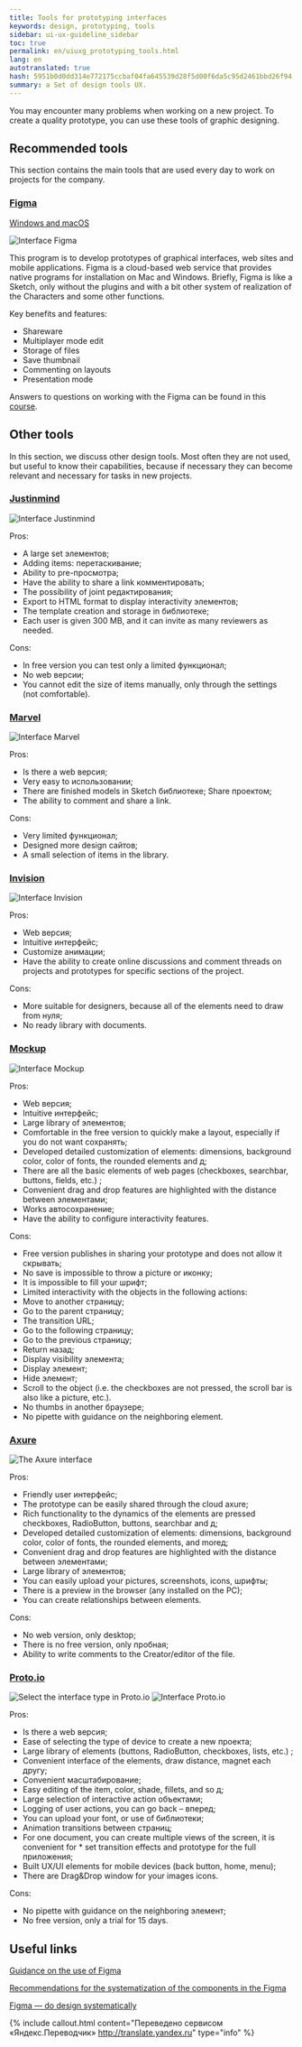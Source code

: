 ```yaml
---
title: Tools for prototyping interfaces
keywords: design, prototyping, tools
sidebar: ui-ux-guideline_sidebar
toc: true
permalink: en/uiuxg_prototyping_tools.html
lang: en
autotranslated: true
hash: 5951b0d0dd314e772175ccbaf04fa645539d28f5d00f6da5c95d2461bbd26f94
summary: a Set of design tools UX.
---
```


You may encounter many problems when working on a new project. To create a quality prototype, you can use these tools of graphic designing.

## Recommended tools

This section contains the main tools that are used every day to work on projects for the company.

### [Figma](https://www.figma.com/)

[Windows and macOS](https://www.figma.com/downloads/)

![Interface Figma](/images/pages/guides/ui-ux-guideline/uiuxg_prototyping_tools/1.png)

This program is to develop prototypes of graphical interfaces, web sites and mobile applications. Figma is a cloud-based web service that provides native programs for installation on Mac and Windows. Briefly, Figma is like a Sketch, only without the plugins and with a bit other system of realization of the Characters and some other functions.

Key benefits and features:

* Shareware
* Multiplayer mode edit
* Storage of files
* Save thumbnail
* Commenting on layouts
* Presentation mode

Answers to questions on working with the Figma can be found in this [course](http://figmadesign.ru/uroki-figma.html).

## Other tools

In this section, we discuss other design tools. Most often they are not used, but useful to know their capabilities, because if necessary they can become relevant and necessary for tasks in new projects.

### [Justinmind](https://www.justinmind.com/)

![Interface Justinmind](/images/pages/guides/ui-ux-guideline/uiuxg_prototyping_tools/2.png)

Pros:

* A large set элементов;
* Adding items: перетаскивание;
* Ability to pre-просмотра;
* Have the ability to share a link комментировать;
* The possibility of joint редактирования;
* Export to HTML format to display interactivity элементов;
* The template creation and storage in библиотеке;
* Each user is given 300 MB, and it can invite as many reviewers as needed.

Cons:

* In free version you can test only a limited функционал;
* No web версии;
* You cannot edit the size of items manually, only through the settings (not comfortable).

### [Marvel](https://marvelapp.com/)

![Interface Marvel](/images/pages/guides/ui-ux-guideline/uiuxg_prototyping_tools/3.png)

Pros:

* Is there a web версия;
* Very easy to использовании;
* There are finished models in Sketch библиотеке;
Share проектом;
* The ability to comment and share a link.

Cons:

* Very limited функционал;
* Designed more design сайтов;
* A small selection of items in the library.

### [Invision](https://www.invisionapp.com/)

![Interface Invision](/images/pages/guides/ui-ux-guideline/uiuxg_prototyping_tools/4.jpg)

Pros:

* Web версия;
* Intuitive интерфейс;
* Customize анимации;
* Have the ability to create online discussions and comment threads on projects and prototypes for specific sections of the project.

Cons:

* More suitable for designers, because all of the elements need to draw from нуля;
* No ready library with documents.

### [Mockup](https://app.moqups.com/)

![Interface Mockup](/images/pages/guides/ui-ux-guideline/uiuxg_prototyping_tools/5.png)

Pros:

* Web версия;
* Intuitive интерфейс;
* Large library of элементов;
* Comfortable in the free version to quickly make a layout, especially if you do not want сохранять;
* Developed detailed customization of elements: dimensions, background color, color of fonts, the rounded elements and д;
* There are all the basic elements of web pages (checkboxes, searchbar, buttons, fields, etc.) ;
* Convenient drag and drop features are highlighted with the distance between элементами;
* Works автосохранение;
* Have the ability to configure interactivity features.

Cons:

* Free version publishes in sharing your prototype and does not allow it скрывать;
* No save is impossible to throw a picture or иконку;
* It is impossible to fill your шрифт;
* Limited interactivity with the objects in the following actions:
* Move to another страницу;
* Go to the parent страницу;
* The transition URL;
* Go to the following страницу;
* Go to the previous страницу;
* Return назад;
* Display visibility элемента;
* Display элемент;
* Hide элемент;
* Scroll to the object (i.e. the checkboxes are not pressed, the scroll bar is also like a picture, etc.).
* No thumbs in another браузере;
* No pipette with guidance on the neighboring element.

### [Axure](https://www.axure.com/)

![The Axure interface](/images/pages/guides/ui-ux-guideline/uiuxg_prototyping_tools/6.png)

Pros:

* Friendly user интерфейс;
* The prototype can be easily shared through the cloud axure;
* Rich functionality to the dynamics of the elements are pressed checkboxes, RadioButton, buttons, searchbar and д;
* Developed detailed customization of elements: dimensions, background color, color of fonts, the rounded elements, and moreд;
* Convenient drag and drop features are highlighted with the distance between элементами;
* Large library of элементов;
* You can easily upload your pictures, screenshots, icons, шрифты;
* There is a preview in the browser (any installed on the PC);
* You can create relationships between elements.

Cons:

* No web version, only desktop;
* There is no free version, only пробная;
* Ability to write comments to the Creator/editor of the file.

### [Proto.io](https://proto.io/)

![Select the interface type in Proto.io](/images/pages/guides/ui-ux-guideline/uiuxg_prototyping_tools/7.png)
![Interface Proto.io](/images/pages/guides/ui-ux-guideline/uiuxg_prototyping_tools/8.png)

Pros:

* Is there a web версия;
* Ease of selecting the type of device to create a new проекта;
* Large library of elements (buttons, RadioButton, checkboxes, lists, etc.) ;
* Convenient interface of the elements, draw distance, magnet each другу;
* Convenient масштабирование;
* Easy editing of the item, color, shade, fillets, and so д;
* Large selection of interactive action объектами;
* Logging of user actions, you can go back – вперед;
* You can upload your font, or use of библиотеки;
* Animation transitions between страниц;
* For one document, you can create multiple views of the screen, it is convenient for * set transition effects and prototype for the full приложения;
* Built UX/UI elements for mobile devices (back button, home, menu);
* There are Drag&Drop window for your images icons.

Cons:

* No pipette with guidance on the neighboring элемент;
* No free version, only a trial for 15 days.

## Useful links

[Guidance on the use of Figma](http://figmadesign.ru/1-0-0-obzor-figma.html)

[Recommendations for the systematization of the components in the Figma](http://figmadesign.ru/articles/rekomendacii_po_sistematizacii_componentov_v_figma.html)

[Figma — do design systematically](https://habr.com/ru/post/358784/)



{% include callout.html content="Переведено сервисом «Яндекс.Переводчик» <http://translate.yandex.ru>" type="info" %}